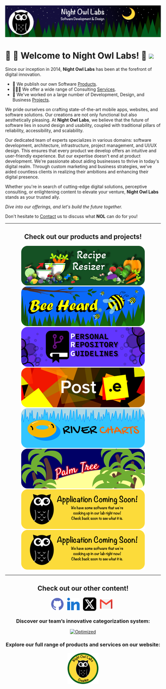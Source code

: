 <!-- Begin README -->

[![Banner Large](https://raw.githubusercontent.com/Night-Owl-Labs/.github/main/docs/images/banner_large.png)](https://nightowllabs.io)

# 🌙 🦉 Welcome to Night Owl Labs! 👋 ![](https://komarev.com/ghpvc/?username=night-owl-labs&color=140F3E&style=flat-square&label=Profile+Views)

Since our inception in 2014, **Night Owl Labs** has been at the forefront of digital innovation. 

- 📱 We publish our own Software [Products](https://nightowllabs.io/products).
- 👨🏻‍💻 We offer a wide range of Consulting [Services](https://nightowllabs.io/services).
- 🎨 We've worked on a large number of Development, Design, and Business [Projects](https://nightowllabs.io/projects).

We pride ourselves on crafting state-of-the-art mobile apps, websites, and software solutions. Our creations are not only functional but also aesthetically pleasing. At **Night Owl Labs**, we believe that the future of software lies in sound design and usability, coupled with traditional pillars of reliability, accessibility, and scalability.

Our dedicated team of experts specializes in various domains: software development, architecture, infrastructure, project management, and UI/UX design. This ensures that every product we develop offers an intuitive and user-friendly experience. But our expertise doesn't end at product development. We're passionate about aiding businesses to thrive in today's digital realm. Through custom marketing and business strategies, we've aided countless clients in realizing their ambitions and enhancing their digital presence.

Whether you're in search of cutting-edge digital solutions, perceptive consulting, or enlightening content to elevate your venture, **Night Owl Labs** stands as your trusted ally.

*Dive into our offerings, and let's build the future together.*

Don't hesitate to [Contact](https://www.nightowllabs.io/contact) us to discuss what **NOL** can do for you!
<hr>
<h2 align="center"><b>Check out our products and projects!</b></h2>
<div align="center">
    <a href="https://reciperesizer.com" target="_blank"><img src="https://raw.githubusercontent.com/Night-Owl-Labs/.github/main/docs/images/banners/recipe-resizer-banner_small-rounded.png" alt="Recipe Resizer Banner" width="400" height="128"/></a>
    <a href="https://beeheard.com" target="_blank"><img src="https://raw.githubusercontent.com/Night-Owl-Labs/.github/main/docs/images/banners/bee-heard-banner_small-rounded.png" alt="Bee Heard Banner" width="400" height="128"/></a>
    <a href="https://github.com/scottgriv/PRG-Personal-Repository-Guidelines" target="_blank"><img src="https://raw.githubusercontent.com/Night-Owl-Labs/.github/main/docs/images/banners/prg-banner_small-rounded.png" alt="PRG Banner" width="400" height="128"/></a>
    <a href="https://github.com/scottgriv/Post.e" target="_blank"><img src="https://raw.githubusercontent.com/Night-Owl-Labs/.github/main/docs/images/banners/post-e-banner_small-rounded.png" alt="Post.e Banner" width="400" height="128"/></a>
    <a href="https://github.com/scottgriv/River-Charts" target="_blank"><img src="https://raw.githubusercontent.com/Night-Owl-Labs/.github/main/docs/images/banners/river-charts-banner_small-rounded.png" alt="River Charts Banner" width="400" height="128"/></a>
    <a href="https://github.com/scottgriv/Palm-Tree" target="_blank"><img src="https://raw.githubusercontent.com/Night-Owl-Labs/.github/main/docs/images/banners/palm-tree-banner_small-rounded.png"alt="Palm Tree Banner" width="400" height="128"/></a>
    <a href="https://nightowllabs.io/coming-soon/" target="_blank"><img src="https://raw.githubusercontent.com/Night-Owl-Labs/.github/main/docs/images/banner_small_cs-rounded.png"alt="Coming Soon" width="400" height="128"/></a>
    <a href="https://nightowllabs.io/coming-soon/" target="_blank"><img src="https://raw.githubusercontent.com/Night-Owl-Labs/.github/main/docs/images/banner_small_cs-rounded.png"alt="Coming Soon" width="400" height="128"/></a>
</div>
<hr>
<h2 align="center"><b>Check out our other content!</b></h2>
<p align="center">
    <a href="https://github.com/scottgriv" target="_blank"><img align="center" src="../docs/images/socials/github.svg" alt="GitHub" height="40" width="40" /></a>&nbsp;&nbsp;
    <a href="https://www.linkedin.com/company/nightowllabs/" target="_blank"><img align="center" src="../docs/images/socials//linkedin.svg" alt="LinkedIn" height="40" width="40" /></a>&nbsp;&nbsp;
    <a href="https://x.com/night_owl_labs" target="blank"><img align="center" src="../docs/images/socials/x.png" alt="X" height="43" width="43" /></a>&nbsp;&nbsp;
    <a href="mailto:info@nightowllabs.io" target="_blank"><img align="center" src="../docs/images/socials/gmail.png" alt="Gmail" height="40" width="40" /></a>&nbsp;&nbsp;
</p>
<h3 align="center"><b>Discover our team’s innovative categorization system:</b></h3>
<p align="center">
    <a href="https://prgportfolio.com" target="_blank"><img src="https://github.com/scottgriv/PRG-Personal-Repository-Guidelines/raw/main/docs/images/prg_optimized.png" alt="Optimized" width="138" height="51" /></a>
</p>
<h3 align="center"><b>Explore our full range of products and services on our website:</b></h3>
<div align="center">
    <a href="https://nightowllabs.io" target="_blank">
        <img src="https://raw.githubusercontent.com/Night-Owl-Labs/.github/main/docs/images/footer.png" width="100" height="100"/>
    </a>
</div>

<!-- End README -->